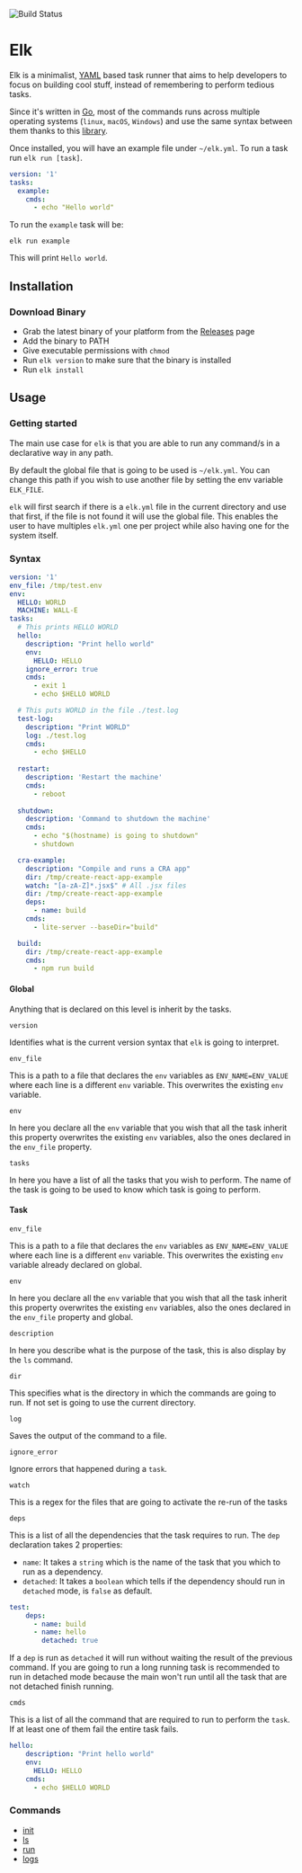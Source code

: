 ![Build Status](https://github.com/jjzcru/elk/workflows/Build%20Status/badge.svg?branch=develop)

Elk
==========

Elk is a minimalist, [YAML][yaml] based task runner that aims to help developers to focus on building cool stuff, 
instead of remembering to perform tedious tasks.

Since it's written in [Go][go], most of the commands runs across multiple operating systems (`linux`, `macOS`, 
`Windows`) and use the same syntax between them thanks to this [library][sh].

Once installed, you will have an example file under `~/elk.yml`. To run a task run `elk run [task]`.

```yml
version: '1'
tasks:
  example:
    cmds:
      - echo "Hello world"
```

To run the `example` task will be:

```
elk run example
```

This will print `Hello world`.


## Installation

### Download Binary
- Grab the latest binary of your platform from the [Releases][releases] page
- Add the binary to PATH
- Give executable permissions with `chmod`
- Run `elk version` to make sure that the binary is installed
- Run `elk install`

## Usage

### Getting started
The main use case for `elk` is that you are able to run any command/s in a declarative way in any path. 

By default the global file that is going to be used is `~/elk.yml`. You can change this path if you wish to use another 
file by setting the env variable `ELK_FILE`.

`elk` will first search if there is a `elk.yml` file in the current directory and use that first, if the file is not 
found it will use the global file. This enables the user to have multiples `elk.yml` one per project while also having 
one for the system itself.

### Syntax

```yml
version: '1'
env_file: /tmp/test.env
env:
  HELLO: WORLD
  MACHINE: WALL-E
tasks:
  # This prints HELLO WORLD
  hello:
    description: "Print hello world"
    env:
      HELLO: HELLO
    ignore_error: true
    cmds:
      - exit 1
      - echo $HELLO WORLD 

  # This puts WORLD in the file ./test.log
  test-log:
    description: "Print WORLD"
    log: ./test.log
    cmds:
      - echo $HELLO 
    
  restart:
    description: 'Restart the machine'
    cmds:
      - reboot
  
  shutdown:
    description: 'Command to shutdown the machine'
    cmds:
      - echo "$(hostname) is going to shutdown"
      - shutdown

  cra-example:
    description: "Compile and runs a CRA app"
    dir: /tmp/create-react-app-example
    watch: "[a-zA-Z]*.jsx$" # All .jsx files
    dir: /tmp/create-react-app-example
    deps:
      - name: build
    cmds:
      - lite-server --baseDir="build"

  build:
    dir: /tmp/create-react-app-example
    cmds:
      - npm run build
```

#### Global
Anything that is declared on this level is inherit by the tasks.

`version`

Identifies what is the current version syntax that `elk` is going to interpret.

`env_file`

This is a path to a file that declares the `env` variables as `ENV_NAME=ENV_VALUE` where each line is a different `env` 
variable. This overwrites the existing `env` variable.

`env`

In here you declare all the `env` variable that you wish that all the task inherit this property overwrites the 
existing `env` variables, also the ones declared in the `env_file` property.

`tasks`

In here you have a list of all the tasks that you wish to perform. The name of the task is going to be used to know 
which task is going to perform.

#### Task
`env_file`

This is a path to a file that declares the `env` variables as `ENV_NAME=ENV_VALUE` where each line is a different `env` 
variable. This overwrites the existing `env` variable already declared on global.

`env`

In here you declare all the `env` variable that you wish that all the task inherit this property overwrites the 
existing `env` variables, also the ones declared in the `env_file` property and global.

`description`

In here you describe what is the purpose of the task, this is also display by the `ls` command.

`dir`

This specifies what is the directory in which the commands are going to run. If not set is going to use the current 
directory.

`log`

Saves the output of the command to a file.

`ignore_error`

Ignore errors that happened during a `task`.

`watch` 

This is a regex for the files that are going to activate the re-run of the tasks

`deps`

This is a list of all the dependencies that the task requires to run. The `dep` declaration takes 2 properties:
- `name`: It takes a `string` which is the name of the task that you which to run as a dependency.
- `detached`: It takes a `boolean` which tells if the dependency should run in `detached` mode, is `false` as default.

```yml
test:
    deps:
      - name: build
      - name: hello
        detached: true

```

If a `dep` is run as `detached` it will run without waiting the result of the previous command. If you are going to run 
a long running task is recommended to run in detached mode because the main won't run until all the task that are not 
detached finish running.

`cmds`

This is a list of all the command that are required to run to perform the `task`. If at least one of them fail the 
entire task fails.

```yml
hello:
    description: "Print hello world"
    env:
      HELLO: HELLO
    cmds:
      - echo $HELLO WORLD 
```

### Commands
- [init](docs/init.md)
- [ls](docs/ls.md)
- [run](docs/run.md)
- [logs](docs/logs.md)


[go]: https://golang.org/
[yaml]: https://yaml.org/
[sh]: https://github.com/mvdan/sh
[releases]: https://github.com/jjzcru/elk/releases